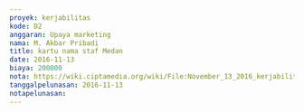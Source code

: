 ```yaml
---
proyek: kerjabilitas
kode: D2
anggaran: Upaya marketing
nama: M. Akbar Pribadi
title: kartu nama staf Medan
date: 2016-11-13
biaya: 200000
nota: https://wiki.ciptamedia.org/wiki/File:November_13_2016_kerjabilitas_D2_kartu_nama_akbar.jpg
tanggalpelunasan: 2016-11-13
notapelunasan:
---
```

